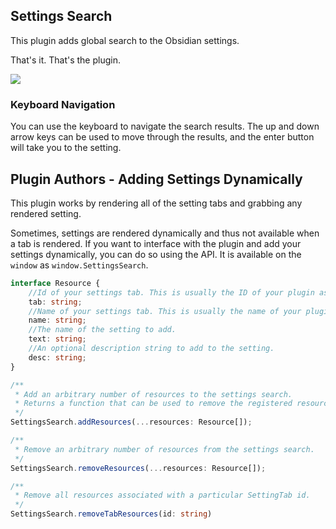 ## Settings Search

This plugin adds global search to the Obsidian settings.

That's it. That's the plugin.

<img src="https://raw.githubusercontent.com/valentine195/obsidian-settings-search/master/assets/ui.png" />

### Keyboard Navigation

You can use the keyboard to navigate the search results. The up and down arrow keys can be used to move through the results, and the enter button will take you to the setting.

## Plugin Authors - Adding Settings Dynamically

This plugin works by rendering all of the setting tabs and grabbing any rendered setting.

Sometimes, settings are rendered dynamically and thus not available when a tab is rendered. If you want to interface with the plugin and add your settings dynamically, you can do so using the API. It is available on the `window` as `window.SettingsSearch`.

```ts
interface Resource {
    //Id of your settings tab. This is usually the ID of your plugin as defined in the manifest.
    tab: string;
    //Name of your settings tab. This is usually the name of your plugin as defined in the manifest. This is used to organize the settings under headers when searching.
    name: string;
    //The name of the setting to add.
    text: string;
    //An optional description string to add to the setting.
    desc: string;
}

/**
 * Add an arbitrary number of resources to the settings search.
 * Returns a function that can be used to remove the registered resources.
 */
SettingsSearch.addResources(...resources: Resource[]);

/**
 * Remove an arbitrary number of resources from the settings search.
 */
SettingsSearch.removeResources(...resources: Resource[]);

/**
 * Remove all resources associated with a particular SettingTab id.
 */
SettingsSearch.removeTabResources(id: string)

```
